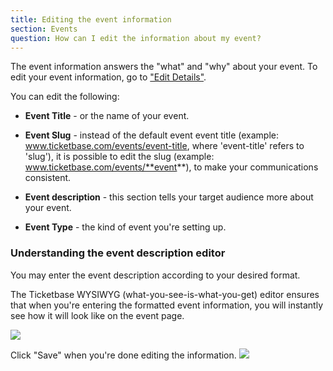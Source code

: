 ```yaml
---
title: Editing the event information
section: Events
question: How can I edit the information about my event?
---
```


The event information answers the "what" and "why" about your event. To edit your event information, go to ["Edit Details"]. 

You can edit the following:

   * **Event Title** - or the name of your event.

   * **Event Slug** - instead of the default event event title (example: www.ticketbase.com/events/event-title, where 'event-title' refers to 'slug'), it is possible to edit the slug (example: www.ticketbase.com/events/**event**), to make your communications consistent.

   * **Event description** - this section tells your target audience more about your event.

   * **Event Type** - the kind of event you're setting up.
   

### Understanding the event description editor

You may enter the event description according to your desired format. 

The Ticketbase WYSIWYG (what-you-see-is-what-you-get) editor ensures that when you're entering the formatted event information, you will instantly see how it will look like on the event page.

![](http://i.imgur.com/VHU0MQA.png)

Click "Save" when you're done editing the information.
![](http://i.imgur.com/hBhe1Ua.png)

["Edit Details"]:editing-event-details.html
